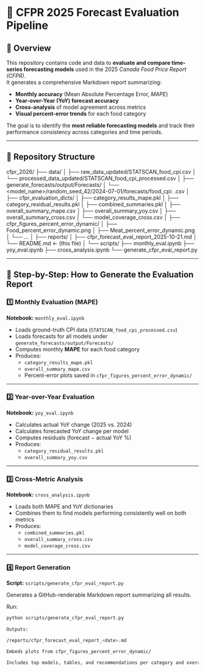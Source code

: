 # 🧾 CFPR 2025 Forecast Evaluation Pipeline

## 📘 Overview

This repository contains code and data to **evaluate and compare time-series forecasting models** used in the 2025 *Canada Food Price Report (CFPR)*.  
It generates a comprehensive Markdown report summarizing:

- **Monthly accuracy** (Mean Absolute Percentage Error, *MAPE*)  
- **Year-over-Year (YoY) forecast accuracy**  
- **Cross-analysis** of model agreement across metrics  
- **Visual percent-error trends** for each food category  

The goal is to identify the **most reliable forecasting models** and track their performance consistency across categories and time periods.

---

## 📂 Repository Structure

cfpr_2026/
├── data/
│ ├── raw_data_updated/STATSCAN_food_cpi.csv
│ └── processed_data_updated/STATSCAN_food_cpi_processed.csv
│
├── generate_forecasts/output/Forecasts/
│ └── <model_name>/random_seed_42/2024-07-01/forecasts/food_cpi: <category>.csv
│
├── cfpr_evaluation_dicts/
│ ├── category_results_mape.pkl
│ ├── category_residual_results.pkl
│ ├── combined_summaries.pkl
│ ├── overall_summary_mape.csv
│ ├── overall_summary_yoy.csv
│ ├── overall_summary_cross.csv
│ └── model_coverage_cross.csv
│
├── cfpr_figures_percent_error_dynamic/
│ ├── Food_percent_error_dynamic.png
│ ├── Meat_percent_error_dynamic.png
│ └── ...
│
├── reports/
│ ├── cfpr_forecast_eval_report_2025-10-21.md
│ └── README.md ← (this file)
│
└── scripts/
├── monthly_eval.ipynb
├── yoy_eval.ipynb
├── cross_analysis.ipynb
└── generate_cfpr_eval_report.py
    

---

## 🧮 Step-by-Step: How to Generate the Evaluation Report

### 1️⃣ Monthly Evaluation (MAPE)
**Notebook:** `monthly_eval.ipynb`

- Loads ground-truth CPI data (`STATSCAN_food_cpi_processed.csv`)  
- Loads forecasts for all models under `generate_forecasts/output/Forecasts/`  
- Computes monthly **MAPE** for each food category  
- Produces:
  - `category_results_mape.pkl`  
  - `overall_summary_mape.csv`  
  - Percent-error plots saved in `cfpr_figures_percent_error_dynamic/`

---

### 2️⃣ Year-over-Year Evaluation
**Notebook:** `yoy_eval.ipynb`

- Calculates actual YoY change (2025 vs. 2024)  
- Calculates forecasted YoY change per model  
- Computes residuals (forecast − actual YoY %)  
- Produces:
  - `category_residual_results.pkl`  
  - `overall_summary_yoy.csv`

---

### 3️⃣ Cross-Metric Analysis
**Notebook:** `cross_analysis.ipynb`

- Loads both MAPE and YoY dictionaries  
- Combines them to find models performing consistently well on both metrics  
- Produces:
  - `combined_summaries.pkl`  
  - `overall_summary_cross.csv`  
  - `model_coverage_cross.csv`

---

### 4️⃣ Report Generation
**Script:** `scripts/generate_cfpr_eval_report.py`

Generates a GitHub-renderable Markdown report summarizing all results.

Run:
```bash
python scripts/generate_cfpr_eval_report.py
    
Outputs:

/reports/cfpr_forecast_eval_report_<date>.md

Embeds plots from cfpr_figures_percent_error_dynamic/

Includes top models, tables, and recommendations per category and overall.
